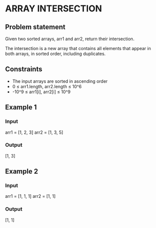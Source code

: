 # ARRAY INTERSECTION

## Problem statement

Given two sorted arrays, arr1 and arr2, return their intersection.

The intersection is a new array that contains all elements that appear in both arrays, in sorted order, including
duplicates.

## Constraints

- The input arrays are sorted in ascending order
- 0 ≤ arr1.length, arr2.length ≤ 10^6
- -10^9 ≤ arr1[i], arr2[i] ≤ 10^9

## Example 1

### Input

arr1 = [1, 2, 3]
arr2 = [1, 3, 5]

### Output

[1, 3]

## Example 2

### Input

arr1 = [1, 1, 1]
arr2 = [1, 1]

### Output

[1, 1]
